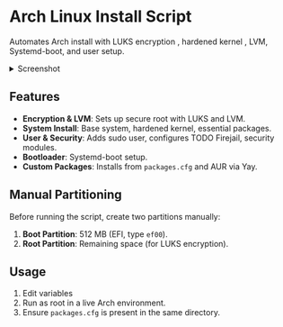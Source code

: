 # Arch Linux Install Script

Automates Arch install with LUKS encryption , hardened kernel , LVM, Systemd-boot, and user setup.
<details>
  <summary>Screenshot</summary>
  <a href="https://github.com/A510DZ/Archlinux/"><img src="https://raw.githubusercontent.com/A510DZ/Archlinux/refs/heads/main/screenshot.jpg" title="Logo" /></a>
</details>

## Features
- **Encryption & LVM**: Sets up secure root with LUKS and LVM.
- **System Install**: Base system, hardened kernel, essential packages.
- **User & Security**: Adds sudo user, configures TODO Firejail, security modules.
- **Bootloader**: Systemd-boot setup.
- **Custom Packages**: Installs from `packages.cfg` and AUR via Yay.

## Manual Partitioning
Before running the script, create two partitions manually:
1. **Boot Partition**: 512 MB (EFI, type `ef00`).
2. **Root Partition**: Remaining space (for LUKS encryption).

## Usage
1. Edit variables
2. Run as root in a live Arch environment.
3. Ensure `packages.cfg` is present in the same directory.
